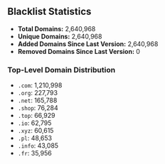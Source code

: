 ## Blacklist Statistics

- **Total Domains:** 2,640,968
- **Unique Domains:** 2,640,968
- **Added Domains Since Last Version:** 2,640,968
- **Removed Domains Since Last Version:** 0

### Top-Level Domain Distribution

-  `.com`: 1,210,998
-  `.org`: 227,793
-  `.net`: 165,788
-  `.shop`: 76,284
-  `.top`: 66,929
-  `.io`: 62,795
-  `.xyz`: 60,615
-  `.pl`: 48,653
-  `.info`: 43,085
-  `.fr`: 35,956
